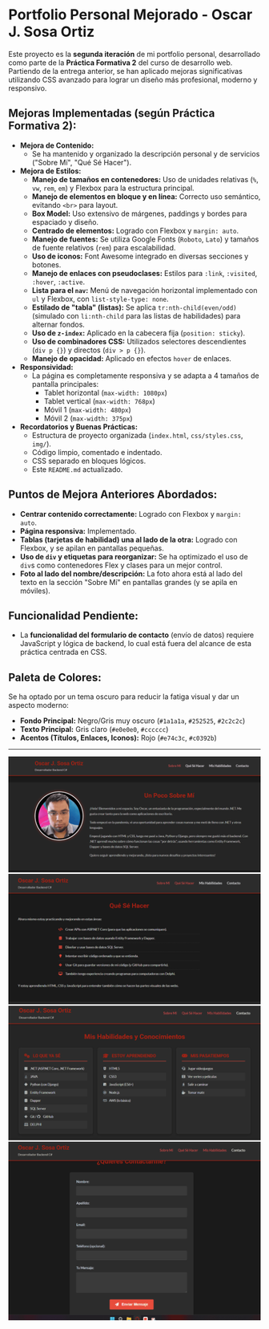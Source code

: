 # Portfolio Personal Mejorado - Oscar J. Sosa Ortiz

Este proyecto es la **segunda iteración** de mi portfolio personal, desarrollado como parte de la **Práctica Formativa 2** del curso de desarrollo web. Partiendo de la entrega anterior, se han aplicado mejoras significativas utilizando CSS avanzado para lograr un diseño más profesional, moderno y responsivo.

## Mejoras Implementadas (según Práctica Formativa 2):

*   **Mejora de Contenido:**
    *   Se ha mantenido y organizado la descripción personal y de servicios ("Sobre Mí", "Qué Sé Hacer").
*   **Mejora de Estilos:**
    *   **Manejo de tamaños en contenedores:** Uso de unidades relativas (`%`, `vw`, `rem`, `em`) y Flexbox para la estructura principal.
    *   **Manejo de elementos en bloque y en línea:** Correcto uso semántico, evitando `<br>` para layout.
    *   **Box Model:** Uso extensivo de márgenes, paddings y bordes para espaciado y diseño.
    *   **Centrado de elementos:** Logrado con Flexbox y `margin: auto`.
    *   **Manejo de fuentes:** Se utiliza Google Fonts (`Roboto`, `Lato`) y tamaños de fuente relativos (`rem`) para escalabilidad.
    *   **Uso de iconos:** Font Awesome integrado en diversas secciones y botones.
    *   **Manejo de enlaces con pseudoclases:** Estilos para `:link`, `:visited`, `:hover`, `:active`.
    *   **Lista para el `nav`:** Menú de navegación horizontal implementado con `ul` y Flexbox, con `list-style-type: none`.
    *   **Estilado de "tabla" (listas):** Se aplica `tr:nth-child(even/odd)` (simulado con `li:nth-child` para las listas de habilidades) para alternar fondos.
    *   **Uso de `z-index`:** Aplicado en la cabecera fija (`position: sticky`).
    *   **Uso de combinadores CSS:** Utilizados selectores descendientes (`div p {}`) y directos (`div > p {}`).
    *   **Manejo de opacidad:** Aplicado en efectos `hover` de enlaces.
*   **Responsividad:**
    *   La página es completamente responsiva y se adapta a 4 tamaños de pantalla principales:
        *   Tablet horizontal (`max-width: 1080px`)
        *   Tablet vertical (`max-width: 768px`)
        *   Móvil 1 (`max-width: 480px`)
        *   Móvil 2 (`max-width: 375px`)
*   **Recordatorios y Buenas Prácticas:**
    *   Estructura de proyecto organizada (`index.html`, `css/styles.css`, `img/`).
    *   Código limpio, comentado e indentado.
    *   CSS separado en bloques lógicos.
    *   Este `README.md` actualizado.

## Puntos de Mejora Anteriores Abordados:

*   **Centrar contenido correctamente:** Logrado con Flexbox y `margin: auto`.
*   **Página responsiva:** Implementado.
*   **Tablas (tarjetas de habilidad) una al lado de la otra:** Logrado con Flexbox, y se apilan en pantallas pequeñas.
*   **Uso de `div` y etiquetas para reorganizar:** Se ha optimizado el uso de `div`s como contenedores Flex y clases para un mejor control.
*   **Foto al lado del nombre/descripción:** La foto ahora está al lado del texto en la sección "Sobre Mí" en pantallas grandes (y se apila en móviles).

## Funcionalidad Pendiente:

*   La **funcionalidad del formulario de contacto** (envío de datos) requiere JavaScript y lógica de backend, lo cual está fuera del alcance de esta práctica centrada en CSS.

## Paleta de Colores:

Se ha optado por un tema oscuro para reducir la fatiga visual y dar un aspecto moderno:
*   **Fondo Principal:** Negro/Gris muy oscuro (`#1a1a1a`, `#252525`, `#2c2c2c`)
*   **Texto Principal:** Gris claro (`#e0e0e0`, `#cccccc`)
*   **Acentos (Títulos, Enlaces, Iconos):** Rojo (`#e74c3c`, `#c0392b`)

---

![Capturas de pantalla del portfolio](img/sobremi.png) 
![Capturas de pantalla del portfolio](img/queSeHacer.png)
![Capturas de pantalla del portfolio](img/habilidades.png)
![Capturas de pantalla del portfolio](img/contacto.png)